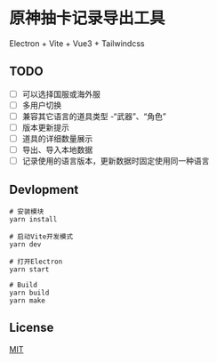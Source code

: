 # 原神抽卡记录导出工具

Electron + Vite + Vue3 + Tailwindcss

## TODO

- [ ] 可以选择国服或海外服
- [ ] 多用户切换
- [ ] 兼容其它语言的道具类型 -“武器”、“角色”
- [ ] 版本更新提示
- [ ] 道具的详细数量展示
- [ ] 导出、导入本地数据
- [ ] 记录使用的语言版本，更新数据时固定使用同一种语言

## Devlopment

```
# 安装模块
yarn install

# 启动Vite开发模式
yarn dev

# 打开Electron
yarn start

# Build
yarn build
yarn make
```

## License

[MIT](https://github.com/biuuu/genshin-gacha-export/blob/main/LICENSE)
